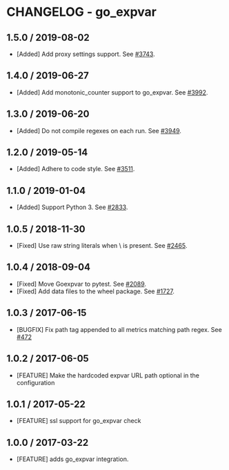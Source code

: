 # CHANGELOG - go_expvar

## 1.5.0 / 2019-08-02

* [Added] Add proxy settings support. See [#3743](https://github.com/DataDog/integrations-core/pull/3743).

## 1.4.0 / 2019-06-27

* [Added] Add monotonic_counter support to go_expvar. See [#3992](https://github.com/DataDog/integrations-core/pull/3992).

## 1.3.0 / 2019-06-20

* [Added] Do not compile regexes on each run. See [#3949](https://github.com/DataDog/integrations-core/pull/3949).

## 1.2.0 / 2019-05-14

* [Added] Adhere to code style. See [#3511](https://github.com/DataDog/integrations-core/pull/3511).

## 1.1.0 / 2019-01-04

* [Added] Support Python 3. See [#2833][1].

## 1.0.5 / 2018-11-30

* [Fixed] Use raw string literals when \ is present. See [#2465][2].

## 1.0.4 / 2018-09-04

* [Fixed] Move Goexpvar to pytest. See [#2089][3].
* [Fixed] Add data files to the wheel package. See [#1727][4].

## 1.0.3 / 2017-06-15

* [BUGFIX] Fix path tag appended to all metrics matching path regex. See [#472][5]

## 1.0.2 / 2017-06-05

* [FEATURE] Make the hardcoded expvar URL path optional in the configuration

## 1.0.1 / 2017-05-22

* [FEATURE] ssl support for go_expvar check

## 1.0.0 / 2017-03-22

* [FEATURE] adds go_expvar integration.

<!--- The following link definition list is generated by PimpMyChangelog --->
[1]: https://github.com/DataDog/integrations-core/pull/2833
[2]: https://github.com/DataDog/integrations-core/pull/2465
[3]: https://github.com/DataDog/integrations-core/pull/2089
[4]: https://github.com/DataDog/integrations-core/pull/1727
[5]: https://github.com/DataDog/integrations-core/issues/472
